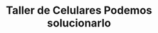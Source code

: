 ---
title: "Taller de Celulares Podemos solucionarlo"
url: /camajuani/taller-de-celulares-podemos-solucionarlo/
shop: Handy
---